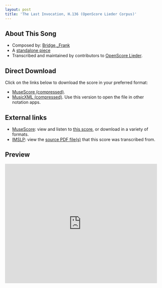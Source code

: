 ```yaml
---
layout: post
title: 'The Last Invocation, H.136 (OpenScore Lieder Corpus)'
---
```


## About This Song

- Composed by: [Bridge,_Frank](https://fourscoreandmore.org/openscore/lieder/Bridge,_Frank)
- A [standalone piece](https://fourscoreandmore.org/openscore/lieder/Bridge,_Frank/_)
- Transcribed and maintained by contributors to [OpenScore Lieder].

[OpenScore Lieder]: https://musescore.com/openscore-lieder-corpus

## Direct Download

Click on the links below to download the score in your preferred format:
- [MuseScore (compressed)](https://github.com/openscore/lieder/blob/main/scores/Bridge,_Frank/_/The_Last_Invocation,_H.136/lc6478017.mscz?raw=true).
- [MusicXML (compressed)](https://github.com/openscore/lieder/blob/main/scores/Bridge,_Frank/_/The_Last_Invocation,_H.136/lc6478017.mxl?raw=true). Use this version to open the file in other notation apps.

## External links

- [MuseScore]: view and listen to [this score][MuseScore], or download in a variety of formats.
- [IMSLP]: view the [source PDF file(s)][IMSLP] that this score was transcribed from.

[MuseScore]: https://musescore.com/score/6478017
[IMSLP]: https://imslp.org/wiki/Special:ReverseLookup/212404 

## Preview

<iframe width="100%" height="394" src="https://musescore.com/openscore-lieder-corpus/scores/6478017/embed" frameborder="0" allowfullscreen allow="autoplay; fullscreen"></iframe>
